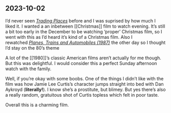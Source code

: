 ## 2023-10-02

I’d never seen [_Trading Places_](https://www.justwatch.com/uk/movie/trading-places) before and I was suprised by how much I liked it. I wanted a an inbetween [[Christmas]] film to watch evening. It’s still a bit too early in the December to be watching ‘proper’ Christmas film, so I went with this as I’d heard it’s kind of a Christmas film. Also I rewatched [_Planes, Trains and Automobiles (1987)_](https://www.justwatch.com/uk/movie/planes-trains-and-automobiles) the other day so I thought I’d stay on the 80’s theme

A lot of the [[1980]]’s classic American films aren’t actually for me though. But this was delightful. I would consider this a perfect Sunday afternoon watch with the family.

Well, if you’re okay with some boobs. One of the things I didn’t like with the film was how Jamie Lee Curtis’s character jumps straight into bed with Dan Aykroyd (**literally!**). I know she’s a prostitute, but blimey. But yes there’s also a really random, gratuitous shot of Curtis topless which felt in poor taste.

Overall this is a charming film.